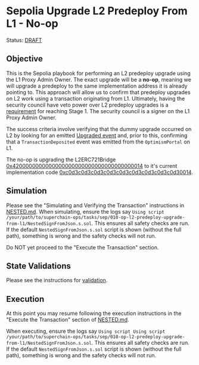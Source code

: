 # Sepolia Upgrade L2 Predeploy From L1 - No-op

Status: [DRAFT]()

## Objective

This is the Sepolia playbook for performing an L2 predeploy upgrade using the L1 Proxy Admin Owner. The exact upgrade will be a **no-op**, meaning we will upgrade a predeploy to the same implementation address it is already pointing to. This approach will allow us to confirm that predeploy upgrades on L2 work using a transaction originating from L1.
Ultimately, having the security council have veto power over L2 predeploy upgrades is a [requirement](https://gov.optimism.io/t/upgrade-proposal-guardian-security-council-threshold-and-l2-proxyadmin-ownership-changes-for-stage-1-decentralization/8157) for reaching Stage 1. The security council is a signer on the L1 Proxy Admin Owner.


The success criteria involve verifying that the dummy upgrade occurred on L2 by looking for an emitted [Upgraded event](https://github.com/ethereum-optimism/optimism/blob/develop/packages/contracts-bedrock/src/universal/Proxy.sol#L108) and, prior to this, confirming that a `TransactionDeposited` event was emitted from the `OptimismPortal` on L1.

The no-op is upgrading the L2ERC721Bridge [0x4200000000000000000000000000000000000014](https://sepolia-optimism.etherscan.io/address/0x4200000000000000000000000000000000000014) to it's current implementation code [0xc0d3c0d3c0d3c0d3c0d3c0d3c0d3c0d3c0d30014](https://sepolia-optimism.etherscan.io/address/0xc0d3c0d3c0d3c0d3c0d3c0d3c0d3c0d3c0d30014#code).


## Simulation

Please see the "Simulating and Verifying the Transaction" instructions in [NESTED.md](../../../NESTED.md).
When simulating, ensure the logs say `Using script /your/path/to/superchain-ops/tasks/sep/010-op-l2-predeploy-upgrade-from-l1/NestedSignFromJson.s.sol`.
This ensures all safety checks are run. If the default `NestedSignFromJson.s.sol` script is shown
(without the full path), something is wrong and the safety checks will not run.

Do NOT yet proceed to the "Execute the Transaction" section.

## State Validations

Please see the instructions for [validation](./VALIDATION.md).

## Execution

At this point you may resume following the execution instructions in the "Execute the Transaction" section of [NESTED.md](../../../NESTED.md).

When executing, ensure the logs say `Using script Using script /your/path/to/superchain-ops/tasks/sep/010-op-l2-predeploy-upgrade-from-l1/NestedSignFromJson.s.sol`. This ensures all safety checks are run. If the default `NestedSignFromJson.s.sol` script is shown (without the full path), something is wrong and the safety checks will not run.
